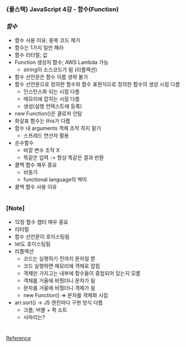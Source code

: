 ### {풀스택} JavaScript 4강 - 함수(Function)

### _함수_

- 함수 사용 이유; 중복 코드 제거
- 함수는 1가지 일만 해라
- 함수 리터럴; 값
- Function 생성자 함수; AWS Lambda 가능
  - string이 소스코드가 됨 (리플렉션)
- 함수 선언문은 함수 이름 생략 불가
- 함수 선언문으로 정의한 함수와 함수 표현식으로 정의한 함수의 생성 시점 다름
  - 인스턴스화 되는 시점 다름
  - 메모리에 잡히는 시점 다름
  - 생성(실행 컨텍스트에 등록)
- new Function()은 클로저 안탐
- 화살표 함수는 this가 다름
- 함수 내 arguments 객체 조작 하지 말기
  - 스프레드 연산자 활용
- 순수함수
  - 바깥 변수 조작 X
  - 똑같은 입력 -> 항상 똑같은 결과 반환
- 콜백 함수 매우 중요
  - 비동기
  - functional language의 백미
- 콜백 함수 사용 이유

#

### [Note]

- 12장 함수 챕터 매우 중요
- 리터럴
- 함수 선언문이 호이스팅됨
- let도 호이스팅됨
- 리플렉션
  - 코드는 실행하기 전까지 문자일 뿐
  - 코드 실행하면 메모리에 객체로 잡힘
  - 객체만 가지고는 내부에 함수들이 중첩되어 있는지 모름
  - 객체를 거울에 비췄더니 문자가 됨
  - 문자를 거울에 비췄더니 객체가 됨
  - new Function() => 문자를 객체화 시킴
- arr.sort() -> JS 엔진마다 구현 방식 다름
  - 크롬; 버블 + 퀵 소트
  - 사파리는?

#

[Reference](https://www.youtube.com/watch?v=xdwCxDYTF2I&list=PLEOnZ6GeucBW11uFNvzxToKym9Zv74hxh&index=5)

